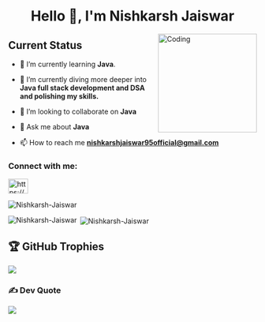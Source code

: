 <h1 align="center">Hello 👋, I'm Nishkarsh Jaiswar </h1>
<!--defining python code section-->


			

<img align="right" alt="Coding" width="200" src="https://i.giphy.com/media/v1.Y2lkPTc5MGI3NjExZjNkZG5yeWZqd3YzbzR5d2dyMzdiNXpkdWV6ZzlhZ3Y5OTVqNjh0YSZlcD12MV9pbnRlcm5hbF9naWZfYnlfaWQmY3Q9Zw/2IudUHdI075HL02Pkk/giphy.gif">

## Current Status
- 🔭 I’m currently learning **Java**.

- 🌱 I’m currently diving more deeper into **Java full stack development and DSA and polishing my skills.**

- 👯 I’m looking to collaborate on **Java**

- 💬 Ask me about **Java**

- 📫 How to reach me **nishkarshjaiswar95official@gmail.com**

<h3 align="left">Connect with me:</h3>
<p align="left">
<a href="https://www.linkedin.com/in/nishkarsh-jaiswar-600900320/" target="blank"><img align="center" src="https://raw.githubusercontent.com/rahuldkjain/github-profile-readme-generator/master/src/images/icons/Social/linked-in-alt.svg" alt="https://www.linkedin.com/in/sanchari-ray-a4499b21b/" height="30" width="40" /></a>

<p><img align="center" src="https://github-readme-streak-stats.herokuapp.com/?user=Nishkarsh-Jaiswar&" alt="Nishkarsh-Jaiswar" /></p>

<p><img align="left" src="https://github-readme-stats.vercel.app/api/top-langs?username=Nishkarsh-Jaiswar&show_icons=true&locale=en&layout=compact" alt="Nishkarsh-Jaiswar" /></p>

<p>&nbsp;<img align="center" src="https://github-readme-stats.vercel.app/api?username=Nishkarsh-Jaiswar&show_icons=true&locale=en" alt="Nishkarsh-Jaiswar" /></p>

## 🏆 GitHub Trophies
![](https://github-profile-trophy.vercel.app/?username=hprocks785&theme=onedark&no-frame=false&no-bg=false&margin-w=4)

### ✍️ Dev Quote
![](https://quotes-github-readme.vercel.app/api?type=horizontal&theme=radical)

<!--### 🔝 Top Contributed Repo
![](https://github-contributor-stats.vercel.app/api?username=mrsparkle-70&limit=5&theme=dark&combine_all_yearly_contributions=true)-->
